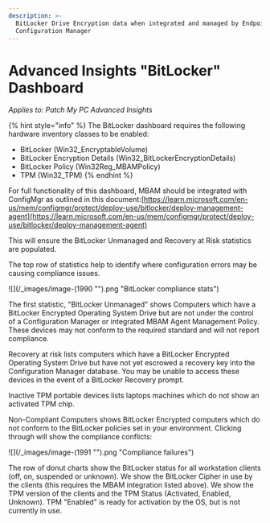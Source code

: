 ```yaml
---
description: >-
  BitLocker Drive Encryption data when integrated and managed by Endpoint
  Configuration Manager
---
```


# Advanced Insights "BitLocker" Dashboard

_Applies to: Patch My PC Advanced Insights_

{% hint style="info" %}
The BitLocker dashboard requires the following hardware inventory classes to be enabled:

* BitLocker (Win32\_EncryptableVolume)
* BitLocker Encryption Details (Win32\_BitLockerEncryptionDetails)
* BitLocker Policy (Win32Reg\_MBAMPolicy)
* TPM (Win32\_TPM)
{% endhint %}

For full functionality of this dashboard, MBAM should be integrated with ConfigMgr as outlined in this document:[https://learn.microsoft.com/en-us/mem/configmgr/protect/deploy-use/bitlocker/deploy-management-agent](https://learn.microsoft.com/en-us/mem/configmgr/protect/deploy-use/bitlocker/deploy-management-agent)

This will ensure the BitLocker Unmanaged and Recovery at Risk statistics are populated.&#x20;

The top row of statistics help to identify where configuration errors may be causing compliance issues.&#x20;

![](/_images/image-(1990 "").png "BitLocker compliance stats")

The first statistic, "BitLocker Unmanaged" shows Computers which have a BitLocker Encrypted Operating System Drive but are not under the control of a Configuration Manager or integrated MBAM Agent Management Policy. These devices may not conform to the required standard and will not report compliance.

Recovery at risk lists computers which have a BitLocker Encrypted Operating System Drive but have not yet escrowed a recovery key into the Configuration Manager database. You may be unable to access these devices in the event of a BitLocker Recovery prompt.

Inactive TPM portable devices lists laptops machines which do not show an activated TPM chip.

Non-Compliant Computers shows BitLocker Encrypted computers which do not conform to the BitLocker policies set in your environment. Clicking through will show the compliance conflicts:

![](/_images/image-(1991 "").png "Compliance failures")

The row of donut charts show the BitLocker status for all workstation clients (off, on, suspended or unknown). We show the BitLocker Cipher in use by the clients (this requires the MBAM integration listed above). We show the TPM version of the clients and the TPM Status (Activated, Enabled, Unknown). TPM "Enabled" is ready for activation by the OS, but is not currently in use.
